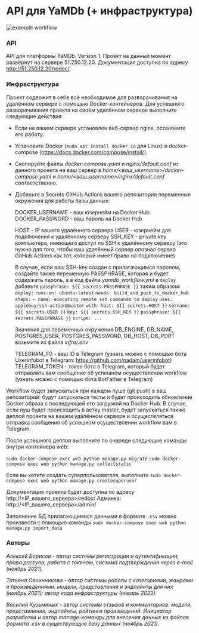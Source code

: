 # API для YaMDb (+ инфраструктура)

![example workflow](https://github.com/tanja-ovc/yamdb_final/actions/workflows/yamdb_workflow.yml/badge.svg)

### API

API для платформы YaMDb. Version 1.
Проект на данный момент развёрнут на сервере 51.250.12.20. Документация доступна по адресу http://51.250.12.20/redoc/.

### Инфраструктура

Проект содержит в себе всё необходимое для разворачивания на удалённом сервере с помощью Docker-контейнеров.
Для успешного разворачивания проекта на своём удалённом сервере выполните следующие действия:

 - Если на вашем сервере установлен веб-сервер nginx, остановите его работу.

 - Установите Docker (```sudo apt install docker.io``` для Linux) и docker-compose (https://docs.docker.com/compose/install/).

- Скопируйте файлы _docker-compose.yaml_ и _nginx/default.conf_ из данного проекта на ваш сервер в _home/<ваш_username>/docker-compose.yaml_ и _home/<ваш_username>/nginx/default.conf_ соответственно.

- Добавьте в Secrets GitHub Actions вашего репозитория переменные окружения для работы базы данных:

  DOCKER_USERNAME - ваш юзернейм на Docker Hub
  DOCKER_PASSWORD - ваш пароль на Docker Hub

  HOST - IP вашего удалённого сервера
  USER - юзернейм для подключения к удалённому серверу
  SSH_KEY - private key компьютера, имеющего доступ по SSH к удалённому серверу (это нужно для того, чтобы ваш удалённый сервер опознал сервер GitHub Actions как тот, который имеет право на подключение)

  В случае, если ваш SSH-key создан с прилагающимся паролем, создайте также переменную PASSPHRASE, которая и будет содержать пароль, а в код файла _yamdb\_workflow.yml_ в ```deploy``` добавьте ```passphrase: ${{ secrets.PASSPHRASE }}``` таким образом:
  ```deploy:```
      ```runs-on: ubuntu-latest```
      ```needs: build_and_push_to_docker_hub```
      ```steps:```
        ```- name: executing remote ssh commands to deploy```
          ```uses: appleboy/ssh-action@master```
          ```with:```
            ```host: ${{ secrets.HOST }}```
            ```sername: ${{ secrets.USER }}```
            ```key: ${{ secrets.SSH_KEY }}```
            ```passphrase: ${{ secrets.PASSPHRASE }}```
            ```script: ...```

  Значения для переменных окружения DB_ENGINE, DB_NAME, POSTGRES_USER, POSTGRES_PASSWORD, DB_HOST, DB_PORT возьмите из файла _infra/.env_

  TELEGRAM_TO - ваш ID в Telegram (узнать можно с помощью бота Userinfobot в Telegram: https://github.com/nadam/userinfobot)
  TELEGRAM_TOKEN - токен бота в Telegram, который будет отправлять вам сообщение об успешном осуществлении workflow (узнать можно с помощью бота BotFather в Telegram)

Workflow будет запускаться при каждом пуше (git push) в ваш репозиторий: будут запускаться тесты и будет происходить обновление Docker образа с последующей его загрузкой на Docker Hub.
В случае, если пуш будет происходить в ветку master, будет запускаться также деплой проекта на вашем удалённом сервере и осуществляться отправка сообщения об успешном осуществлении workflow вам в Telegram.

После успешного деплоя выполните по очереди следующие команды внутри контейнера web:

```sudo docker-compose exec web python manage.py migrate```
```sudo docker-compose exec web python manage.py collectstatic```

Если вы хотите создать суперпользователя, выполните
```sudo docker-compose exec web python manage.py createsuperuser```

Документация проекта будет доступна по адресу http://<IP_вашего_сервера>/redoc/
Админка: http://<IP_вашего_сервера>/admin/

Заполнение БД прилагающимися данными в формате ```.csv``` можно произвести с помощью команды
```sudo docker-compose exec web python manage.py import_data```


### Авторы

_Алексей Борисов - автор системы регистрации и аутентификации, права доступа, работа с токеном, система подтверждения через e-mail (ноябрь 2021)._

_Татьяна Овчинникова - автор системы работы с категориями, жанрами и произведениями: модели, представления и эндпойнты для них (ноябрь 2021); автор кода инфраструктуры (январь 2022)._

_Василий Кузьминых - автор системы отзывов и комментариев: модели, представления, эндпойнты, рейтинги произведений. Инициатор разработки и автор manage-команды для внесения данных из файлов формата .csv в существующую базу данных (ноябрь 2021)._